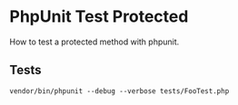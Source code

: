 # PhpUnit Test Protected

How to test a protected method with phpunit.

## Tests

```
vendor/bin/phpunit --debug --verbose tests/FooTest.php
```